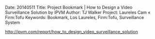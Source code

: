 Date: 20140511
Title: Project Bookmark | How to Design a Video Surveillance Solution by IPVM
Author: TJ Walker
Project: Laureles Cam « Firm:Tofu
Keywords: Bookmark, Los Laureles, Firm:Tofu, Surveillance System

http://ipvm.com/report/how_to_design_video_surveillance_solution